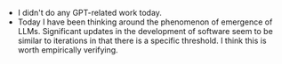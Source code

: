 - I didn't do any GPT-related work today.
- Today I have been thinking around the phenomenon of emergence of LLMs. Significant updates in the development of software seem to be similar to iterations in that there is a specific threshold. I think this is worth empirically verifying.